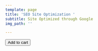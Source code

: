 ```yaml
---
template: page
title: 'SEO Site Optimization '
subtitle: Site Optimized through Google
img_path: ''

---
```

<button class="snipcart-add-item"
data-item-id="BeginnerSEO"
data-item-price="199.95"
data-item-url="https://luxovostudios-43b14.netlify.com/pricing/" data-item-description="Beginner SEO Site Optimization" data-item-image="" data-item-name="BeginnerSEO"> Add to cart </button>